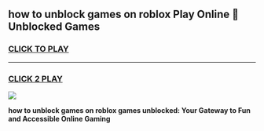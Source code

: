 
## how to unblock games on roblox Play Online 👋 Unblocked Games
<h3>
<a href="https://premium.freeplayer.one?title=how_to_unblock_games_on_roblox&ref=19F">CLICK TO PLAY</a></h3>
<hr>

<h3>
<a href="https://premium.freeplayer.one?title=how_to_unblock_games_on_roblox&ref=19F">CLICK 2 PLAY</a>
  
</h3>

<a href="https://premium.freeplayer.one?title=how_to_unblock_games_on_roblox&ref=19F"><img src="https://clearcache.store/games.png"></a>


**how to unblock games on roblox games unblocked: Your Gateway to Fun and Accessible Online Gaming**

